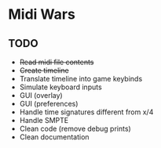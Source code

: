 # Midi Wars

## TODO

* ~~Read midi file contents~~
* ~~Create timeline~~
* Translate timeline into game keybinds
* Simulate keyboard inputs
* GUI (overlay)
* GUI (preferences)
* Handle time signatures different from x/4
* Handle SMPTE
* Clean code (remove debug prints)
* Clean documentation